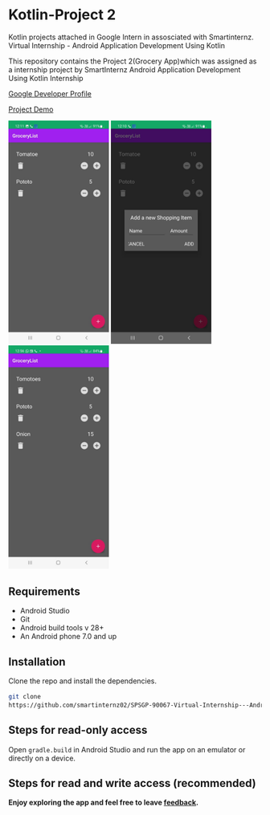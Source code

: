 # Kotlin-Project 2
Kotlin projects attached in Google Intern in assosciated with Smartinternz.
Virtual Internship - Android Application Development Using Kotlin

This repository contains the Project 2(Grocery App)which was assigned as a internship project by SmartInternz Android Application Development Using Kotlin Internship

[Google Developer Profile](https://g.dev/BChandru)

[Project Demo](https://drive.google.com/file/d/1bVvr2wuyNyMOfIVkwxDt0N5hrnOHhum9/view?usp=drivesdk)


<img src="Grocery App Project 2/asset/a.jpg" width="200" /> </t> <img src="Grocery App Project 2/asset/b.jpg" width="200"/>
<br><img src="Grocery App Project 2/asset/c.jpg" width="200"/>

## Requirements

* Android Studio
* Git
* Android build tools v 28+
* An Android phone 7.0 and up

## Installation

Clone the repo and install the dependencies.
```bash
git clone
https://github.com/smartinternz02/SPSGP-90067-Virtual-Internship---Android-Application-Development-Using-Kotlin.git
```

## Steps for read-only access

Open `gradle.build` in Android Studio and run the app on an emulator or directly on a device.

## Steps for read and write access (recommended)

<b>Enjoy exploring the app and feel free to leave <a href="https://github.com/smartinternz02/SPSGP-90067-Virtual-Internship---Android-Application-Development-Using-Kotlin/issues/new">feedback</a>.</b>
